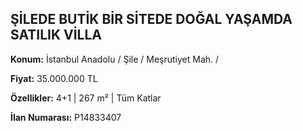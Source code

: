 ## ŞİLEDE BUTİK BİR SİTEDE DOĞAL YAŞAMDA SATILIK VİLLA

**Konum:** İstanbul Anadolu / Şile / Meşrutiyet Mah. /

**Fiyat:** 35.000.000 TL

**Özellikler:** 4+1 | 267 m² | Tüm Katlar

**İlan Numarası:** P14833407
